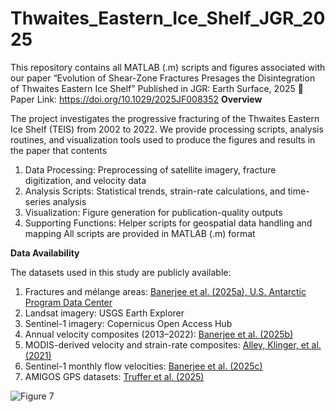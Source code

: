 # Thwaites_Eastern_Ice_Shelf_JGR_2025

This repository contains all MATLAB (.m) scripts and figures associated with our paper “Evolution of Shear-Zone Fractures Presages the Disintegration of Thwaites Eastern Ice Shelf”
Published in JGR: Earth Surface, 2025
📄 Paper Link: https://doi.org/10.1029/2025JF008352
**Overview**

The project investigates the progressive fracturing of the Thwaites Eastern Ice Shelf (TEIS) from 2002 to 2022. We provide processing scripts, analysis routines, and visualization tools used to produce the figures and results in the paper that contents
1. Data Processing: Preprocessing of satellite imagery, fracture digitization, and velocity data
2. Analysis Scripts: Statistical trends, strain-rate calculations, and time-series analysis
3. Visualization: Figure generation for publication-quality outputs
4. Supporting Functions: Helper scripts for geospatial data handling and mapping
All scripts are provided in MATLAB (.m) format 

**Data Availability**

The datasets used in this study are publicly available:
1. Fractures and mélange areas: [Banerjee et al. (2025a), U.S. Antarctic Program Data Center](https://www.usap-dc.org/view/dataset/601903)
2. Landsat imagery: USGS Earth Explorer
3. Sentinel-1 imagery: Copernicus Open Access Hub
4. Annual velocity composites (2013–2022): [Banerjee et al. (2025b)](https://www.usap-dc.org/view/dataset/601904)
5. MODIS-derived velocity and strain-rate composites: [Alley, Klinger, et al. (2021)](https://www.usap-dc.org/view/dataset/601478)
6. Sentinel-1 monthly flow velocities: [Banerjee et al. (2025c)](https://www.usap-dc.org/view/dataset/601914)
7. AMIGOS GPS datasets: [Truffer et al. (2025)](https://www.usap-dc.org/view/dataset/601925)

 
![Figure 7](https://github.com/user-attachments/assets/a2a3c012-e346-4c2d-9618-0f60b8d489e3)
